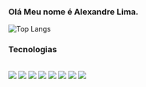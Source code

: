 ### Olá Meu nome é Alexandre Lima.



![Top Langs](https://github-readme-stats.vercel.app/api/top-langs/?username=Alexandrelimax&hide_progress=true)


### Tecnologias
<div style="display: inline-block"><br/>
    <img src="https://img.shields.io/badge/JavaScript-F7DF1E?style=for-the-badge&logo=javascript&logoColor=black"></img>
    <img src="https://img.shields.io/badge/java-%23ED8B00.svg?style=for-the-badge&logo=openjdk&logoColor=white"></img>
    <img src="https://img.shields.io/badge/spring-%236DB33F.svg?style=for-the-badge&logo=spring&logoColor=white"></img>
    <img src="https://img.shields.io/badge/python-3670A0?style=for-the-badge&logo=python&logoColor=ffdd54"></img>
    <img src="https://img.shields.io/badge/postgres-%23316192.svg?style=for-the-badge&logo=postgresql&logoColor=white"></img>
    <img src="https://img.shields.io/badge/MySQL-00000F?style=for-the-badge&logo=mysql&logoColor=white"></img>
    <img src="https://img.shields.io/badge/GoogleCloud-%234285F4.svg?style=for-the-badge&logo=google-cloud&logoColor=white"></img>
    <img src="https://img.shields.io/badge/Terraform-7B42BC?style=for-the-badge&logo=terraform&logoColor=white"></img>
    
</div>
